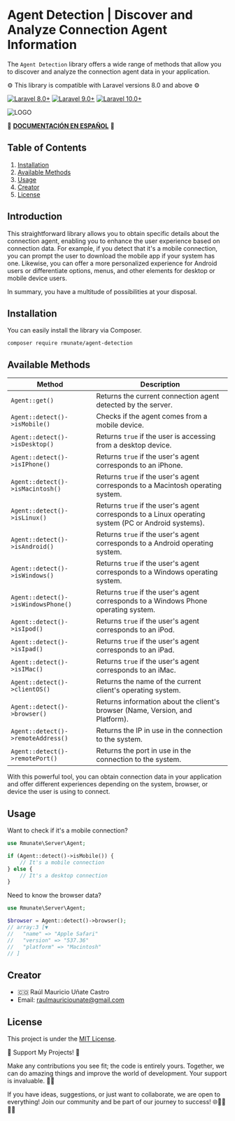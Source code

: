 # Agent Detection | Discover and Analyze Connection Agent Information

The `Agent Detection` library offers a wide range of methods that allow you to discover and analyze the connection agent data in your application.

⚙️ This library is compatible with Laravel versions 8.0 and above ⚙️

[![Laravel 8.0+](https://img.shields.io/badge/Laravel-8.0%2B-orange.svg)](https://laravel.com)
[![Laravel 9.0+](https://img.shields.io/badge/Laravel-9.0%2B-orange.svg)](https://laravel.com)
[![Laravel 10.0+](https://img.shields.io/badge/Laravel-10.0%2B-orange.svg)](https://laravel.com)

![LOGO](https://github.com/rmunate/PHPInfoServer/assets/91748598/f1ee8001-aa76-49c3-82ad-49014b28fd61)

📖 [**DOCUMENTACIÓN EN ESPAÑOL**](README_SPANISH.md) 📖

## Table of Contents
1. [Installation](#installation)
2. [Available Methods](#available-methods)
3. [Usage](#usage)
4. [Creator](#creator)
5. [License](#license)

## Introduction
This straightforward library allows you to obtain specific details about the connection agent, enabling you to enhance the user experience based on connection data. For example, if you detect that it's a mobile connection, you can prompt the user to download the mobile app if your system has one. Likewise, you can offer a more personalized experience for Android users or differentiate options, menus, and other elements for desktop or mobile device users.

In summary, you have a multitude of possibilities at your disposal.

## Installation
You can easily install the library via Composer.
```shell
composer require rmunate/agent-detection
```

## Available Methods

| Method | Description |
| ------ | ----------- |
| `Agent::get()` | Returns the current connection agent detected by the server. |
| `Agent::detect()->isMobile()` | Checks if the agent comes from a mobile device. |
| `Agent::detect()->isDesktop()` | Returns `true` if the user is accessing from a desktop device. |
| `Agent::detect()->isIPhone()` | Returns `true` if the user's agent corresponds to an iPhone. |
| `Agent::detect()->isMacintosh()` | Returns `true` if the user's agent corresponds to a Macintosh operating system. |
| `Agent::detect()->isLinux()` | Returns `true` if the user's agent corresponds to a Linux operating system (PC or Android systems). |
| `Agent::detect()->isAndroid()` | Returns `true` if the user's agent corresponds to a Android operating system. |
| `Agent::detect()->isWindows()` | Returns `true` if the user's agent corresponds to a Windows operating system. |
| `Agent::detect()->isWindowsPhone()` | Returns `true` if the user's agent corresponds to a Windows Phone operating system. |
| `Agent::detect()->isIpod()` | Returns `true` if the user's agent corresponds to an iPod. |
| `Agent::detect()->isIpad()` | Returns `true` if the user's agent corresponds to an iPad. |
| `Agent::detect()->isIMac()` | Returns `true` if the user's agent corresponds to an iMac. |
| `Agent::detect()->clientOS()` | Returns the name of the current client's operating system. |
| `Agent::detect()->browser()` | Returns information about the client's browser (Name, Version, and Platform). |
| `Agent::detect()->remoteAddress()` | Returns the IP in use in the connection to the system. |
| `Agent::detect()->remotePort()` | Returns the port in use in the connection to the system. |

With this powerful tool, you can obtain connection data in your application and offer different experiences depending on the system, browser, or device the user is using to connect.

## Usage

Want to check if it's a mobile connection?
```php
use Rmunate\Server\Agent;

if (Agent::detect()->isMobile()) {
    // It's a mobile connection
} else {
    // It's a desktop connection
}
```

Need to know the browser data?
```php
use Rmunate\Server\Agent;

$browser = Agent::detect()->browser();
// array:3 [▼
//   "name" => "Apple Safari"
//   "version" => "537.36"
//   "platform" => "Macintosh"
// ]
```

## Creator
- 🇨🇴 Raúl Mauricio Uñate Castro
- Email: raulmauriciounate@gmail.com

## License
This project is under the [MIT License](https://choosealicense.com/licenses/mit/).

🌟 Support My Projects! 🚀

Make any contributions you see fit; the code is entirely yours. Together, we can do amazing things and improve the world of development. Your support is invaluable. 💖✨

If you have ideas, suggestions, or just want to collaborate, we are open to everything! Join our community and be part of our journey to success! 🌐👩‍💻👨‍💻